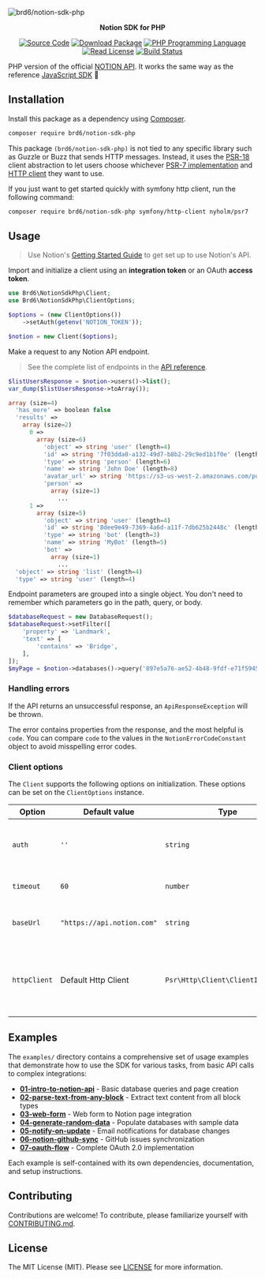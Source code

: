 ![brd6/notion-sdk-php](resources/banner.png "brd6/notion-sdk-php")

<p align="center">
    <strong>Notion SDK for PHP</strong>
</p>

<p align="center">
    <a href="https://github.com/brd6/notion-sdk-php"><img src="https://img.shields.io/badge/source-brd6/notion--sdk--php-blue.svg?style=flat-square" alt="Source Code"></a>
    <a href="https://packagist.org/packages/brd6/notion-sdk-php"><img src="https://img.shields.io/packagist/v/brd6/notion-sdk-php.svg?style=flat-square&label=release" alt="Download Package"></a>
    <a href="https://php.net"><img src="https://img.shields.io/packagist/php-v/brd6/notion-sdk-php.svg?style=flat-square&colorB=%238892BF" alt="PHP Programming Language"></a>
    <a href="https://github.com/brd6/notion-sdk-php/blob/main/LICENSE"><img src="https://img.shields.io/packagist/l/brd6/notion-sdk-php.svg?style=flat-square&colorB=darkcyan" alt="Read License"></a>
    <a href="https://github.com/brd6/notion-sdk-php/actions/workflows/continuous-integration.yml"><img src="https://img.shields.io/github/actions/workflow/status/brd6/notion-sdk-php/.github/workflows/continuous-integration.yml?branch=main&style=flat-square&logo=github" alt="Build Status"></a>
</p>

PHP version of the official [NOTION API](https://developers.notion.com). It works the same way as the reference [JavaScript SDK](https://github.com/makenotion/notion-sdk-js) 🎉


## Installation

Install this package as a dependency using [Composer](https://getcomposer.org).

``` bash
composer require brd6/notion-sdk-php
```

This package `(brd6/notion-sdk-php)` is not tied to any specific library such as Guzzle or Buzz that sends HTTP messages. Instead, it uses the [PSR-18](https://www.php-fig.org/psr/psr-18/) client abstraction to let users choose whichever [PSR-7 implementation](https://packagist.org/providers/psr/http-message-implementation)
and [HTTP client](https://packagist.org/providers/psr/http-client-implementation) they want to use.

If you just want to get started quickly with symfony http client, run the following command:

```bash
composer require brd6/notion-sdk-php symfony/http-client nyholm/psr7
```

## Usage

> Use Notion's [Getting Started Guide](https://developers.notion.com/docs/getting-started) to get set up to use Notion's API.

Import and initialize a client using an **integration token** or an OAuth **access token**.

```php
use Brd6\NotionSdkPhp\Client;
use Brd6\NotionSdkPhp\ClientOptions;

$options = (new ClientOptions())
    ->setAuth(getenv('NOTION_TOKEN'));

$notion = new Client($options);
```

Make a request to any Notion API endpoint.

> See the complete list of endpoints in the [API reference](https://developers.notion.com/reference).
```php
$listUsersResponse = $notion->users()->list();
var_dump($listUsersResponse->toArray());
```

```php
array (size=4)
  'has_more' => boolean false
  'results' =>
    array (size=2)
      0 =>
        array (size=6)
          'object' => string 'user' (length=4)
          'id' => string '7f03dda0-a132-49d7-b8b2-29c9ed1b1f0e' (length=36)
          'type' => string 'person' (length=6)
          'name' => string 'John Doe' (length=8)
          'avatar_url' => string 'https://s3-us-west-2.amazonaws.com/public.notion-static.com/521dfe9c-f821-4de8-a0bb-e40ff71283e5/39989484_10217003981481443_4621803518267752448_n.jpg' (length=149)
          'person' =>
            array (size=1)
              ...
      1 =>
        array (size=5)
          'object' => string 'user' (length=4)
          'id' => string '8dee9e49-7369-4a6d-a11f-7db625b2448c' (length=36)
          'type' => string 'bot' (length=3)
          'name' => string 'MyBot' (length=5)
          'bot' =>
            array (size=1)
              ...
  'object' => string 'list' (length=4)
  'type' => string 'user' (length=4)
```

Endpoint parameters are grouped into a single object. You don't need to remember which parameters go in the path, query, or body.
```php
$databaseRequest = new DatabaseRequest();
$databaseRequest->setFilter([
    'property' => 'Landmark',
    'text' => [
        'contains' => 'Bridge',
    ],
]);
$myPage = $notion->databases()->query('897e5a76-ae52-4b48-9fdf-e71f5945d1af', $databaseRequest)
```

### Handling errors

If the API returns an unsuccessful response, an `ApiResponseException` will be thrown.

The error contains properties from the response, and the most helpful is `code`. You can compare `code` to the values in the `NotionErrorCodeConstant` object to avoid misspelling error codes.

### Client options

The `Client` supports the following options on initialization. These options can be set on the `ClientOptions` instance.

| Option       | Default value              | Type                              | Description                                                                                                                                        |
|--------------|----------------------------|-----------------------------------|----------------------------------------------------------------------------------------------------------------------------------------------------|
| `auth`       | `''`                       | `string`                          | Bearer token for authentication. If left undefined, the `auth` parameter should be set on each request.                                            |
| `timeout`    | `60`                       | `number`                          | Number of seconds to wait before throw a `RequestTimeoutException`                                                                                 |
| `baseUrl`    | `"https://api.notion.com"` | `string`                          | The root URL for sending API requests. This can be changed to test with a mock server.                                                             |
| `httpClient` | Default Http Client        | `Psr\Http\Client\ClientInterface` | The Http Client used to make request on the Notion API. This can be change to customize the base Http Client or replace with a mocked Http Client. |

## Examples

The `examples/` directory contains a comprehensive set of usage examples that demonstrate how to use the SDK for various tasks, from basic API calls to complex integrations:

- **[01-intro-to-notion-api](examples/01-intro-to-notion-api/)** - Basic database queries and page creation
- **[02-parse-text-from-any-block](examples/02-parse-text-from-any-block/)** - Extract text content from all block types
- **[03-web-form](examples/03-web-form/)** - Web form to Notion page integration
- **[04-generate-random-data](examples/04-generate-random-data/)** - Populate databases with sample data
- **[05-notify-on-update](examples/05-notify-on-update/)** - Email notifications for database changes
- **[06-notion-github-sync](examples/06-notion-github-sync/)** - GitHub issues synchronization
- **[07-oauth-flow](examples/07-oauth-flow/)** - Complete OAuth 2.0 implementation

Each example is self-contained with its own dependencies, documentation, and setup instructions.

## Contributing

Contributions are welcome! To contribute, please familiarize yourself with
[CONTRIBUTING.md](CONTRIBUTING.md).







## License

The MIT License (MIT). Please see [LICENSE](LICENSE) for more information.


